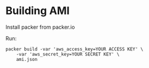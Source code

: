 # Building AMI

Install packer from packer.io

Run:
```
packer build -var 'aws_access_key=YOUR ACCESS KEY' \
    -var 'aws_secret_key=YOUR SECRET KEY' \
    ami.json
```
